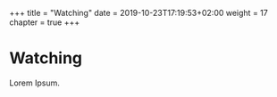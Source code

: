 +++
title = "Watching"
date = 2019-10-23T17:19:53+02:00
weight = 17
chapter = true
+++

# Watching

Lorem Ipsum.